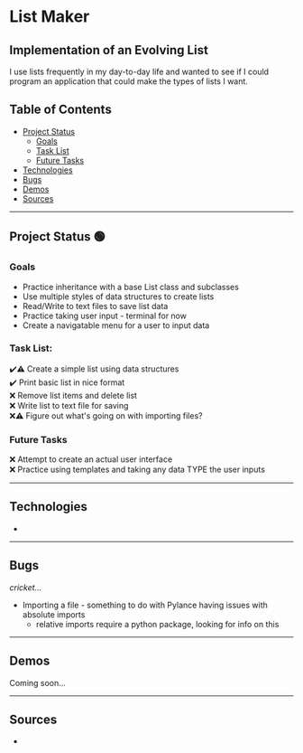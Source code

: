 # List Maker
## Implementation of an Evolving List

I use lists frequently in my day-to-day life and wanted to see if I could program an application that could make the types of lists I want. 

## Table of Contents
* [Project Status](https://github.com/akehn24/list-maker##project-status)
   * [Goals](https://github.com/akehn24/list-maker###goals)
   * [Task List](https://github.com/akehn24/list-maker###task-list)
   * [Future Tasks](https://github.com/akehn24/list-maker###)
* [Technologies](https://github.com/akehn24/list-maker##technologies)
* [Bugs](https://github.com/akehn24/list-maker##bugs)
* [Demos](https://github.com/akehn24/list-maker##demos)
* [Sources](https://github.com/akehn24/list-maker##sources)

---
## Project Status :green_circle:
### Goals
* Practice inheritance with a base List class and subclasses
* Use multiple styles of data structures to create lists
* Read/Write to text files to save list data
* Practice taking user input - terminal for now
* Create a navigatable menu for a user to input data

### Task List:
:heavy_check_mark::warning: Create a simple list using data structures   
:heavy_check_mark: Print basic list in nice format  
:x: Remove list items and delete list  
:x: Write list to text file for saving  
:x::warning: Figure out what's going on with importing files?
<!--- 
Emojis for the Task List:
DONE =      :heavy_check_mark:
NOT DONE =  :x:
WIP =       :recycle:
BUGGED =    :warning:
 --->

### Future Tasks
:x: Attempt to create an actual user interface  
:x: Practice using templates and taking any data TYPE the user inputs

---
## Technologies
* 

---
## Bugs
*cricket...*
* Importing a file - something to do with Pylance having issues with absolute imports
   * relative imports require a python package, looking for info on this 

---
## Demos
Coming soon...

---
## Sources
*    
